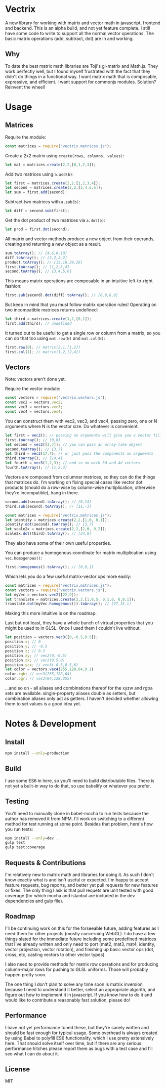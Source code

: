 Vectrix
=======
A new library for working with matrix and vector math in javascript, frontend and backend.
This is an alpha build, and not yet feature complete. I still have some code to write to
support all the normal vector operations. The basic matrix operations (add, subtract, dot) are in and working. 

Why
---
To date the best matrix math libraries are Toji's gl-matrix and Math.js. They work
perfectly well, but I found myself frustrated with the fact that they didn't do things 
in a functional way. I want matrix math that is composable, expressive, and efficient. I
want support for commonjs modules. Solution? Reinvent the wheel!

Usage
=====

Matrices
--------
Require the module:
```javascript
const matrices = require("vectrix.matrices.js");
```

Create a 2x2 matrix using `create(rows, columns, values)`:
```javascript
let mat = matrices.create(2,2,[0,1,2,3]);
```

Add two matrices using `a.add(b)`:
```javascript
let first = matrices.create(2,2,[1,2,3,4]);
let second = matrices.create(2,2,[3,4,5,6]);
let sum = first.add(second);
```

Subtract two matrices with `a.sub(b)`:
```javascript
let diff = second.sub(first);
```

Get the dot product of two matrices via `a.dot(b)`:
```javascript
let prod = first.dot(second);
```

All matrix and vector methods produce a new object from their operands, creating and
returning a new object as a result.
```javascript
sum.toArray(); // [4,6,8,10]
diff.toArray(); // [2,2,2,2]
product.toArray(); // [13,16,29,26]
first.toArray(); // [1,2,3,4]
second.toArray(); // [3,4,5,6]
```

This means matrix operations are composable in an intuitive left-to-right fashion:
```javascript
first.sub(second).dot(diff).toArray(); // [8,8,8,8]
```

But keep in mind that you must follow matrix operation rules! Operating on two
incompatible matrices returns undefined:
```javascript
let third = matrices.create(1,2,[0,1]);
first.add(third); // undefined
```

It turned out to be useful to get a single row or column from a matrix, so you can
do that too using `mat.row(N)` and `mat.col(N)`:
```javascript
first.row(0); // matrix(2,1,[1,2])
first.col(1); // matrix(1,2,[2,4])
```

Vectors
-------
Note: vectors aren't done yet.

Require the vector module:
```javascript
const vectors = require("vectrix.vectors.js");
const vec2 = vectors.vec2;
const vec3 = vectors.vec3;
const vec4 = vectors.vec4;
```
You can construct them with vec2, vec3, and vec4, passing zero, one or N arguments
where N is the vector size. Do whatever is convenient.
```javascript
let first = vec2(); // passing no arguments will give you a vector filled with zeroes
first.toArray(); // [0,0]
let second = vec2([3,7]); // you can pass an array-like object
second.toArray(); // [3,7] 
let third = vec2(17,4); // or just pass the components as arguments
third.toArray(); // [14,4] 
let fourth = vec3(1,2,3); // and so on with 3d and 4d vectors
fourth.toArray(); // [1,2,3]
```

Vectors are composed from columnar matrices, so they can do the things that matrices
do. I'm working on fixing special cases like vector dot products (should do a row-wise by
column-wise multiplication, otherwise they're incompatible), hang in there. 
```javascript
second.add(second).toArray(); // [6,14]
third.sub(second).toArray(); // [11,-3]

const matrices = require("vectrix.matrices.js");
let identity = matrices.create(2,2,[1,0, 0,1]);
identity.dot(second).toArray(); // [3,7]
let scale2x = matrixes.create(2,2,[2,0, 0,2]);
scale2x.dot(third).toArray(); // [34,8]
```

They also have some of their own useful properties.

You can produce a homogenous coordinate for matrix multiplication using `vec.homogenous()`:
```javascript
first.homogenous().toArray(); // [0,0,1]
```

Which lets you do a few useful matrix-vector ops more easily:
```javascript
const matrices = require("vectrix.matrices.js");
const vectors = require("vectrix.vectors.js");
let myVec = vectors.vec2([22,9]); 
let translate = matrices.create(3,3,[1,0,5, 0,1,6, 0,0,1]);
translate.dot(myVec.homogenous()).toArray(); // [27,15,1]
```
Making this more intuitive is on the roadmap.

Last but not least, they have a whole bunch of virtual properties that you might
be used to in GLSL. Once I used them I couldn't live without.
```javascript
let position = vectors.vec3([0,-0.5,0.5]);
position.x; // 0
position.y; // -0.5
position.z; // 0.5
position.xy; // vec2(0,-0.5)
position.zx; // vec2(0.5,0)
position.yzx; // vec3(-0.5,0.5,0)
let color = vectors.vec4(255,128,64,0.1)
color.rgb; // vec3(255,128,64)
color.bgr; // vec3(64,128,255)
```
...and so on - all aliases and combinations thereof for the xyzw and rgba sets
are available. single-property aliases double as setters, but combination aliases
only act as getters. I haven't decided whether allowing them to set values is
a good idea yet.

Notes & Development
===================

Install
-------
```bash
npm install --only=production
```

Build
-----
I use some ES6 in here, so you'll need to build distributable files. There is not yet a built-in way to do that, so use babelify or whatever you prefer.

Testing
-------
You'll need to manually clone in babel-mocha to run tests because the author has removed
it from NPM. I'll work on switching to a different method for test running at some point.
Besides that problem, here's how you run tests:
```bash
npm install --only=dev .
gulp test
gulp test:coverage
```

Requests & Contributions
------------------------
I'm relatively new to matrix math and libraries for doing it. As such I don't know
exactly what is and isn't useful or expected. I'm happy to accept feature requests,
bug reports, and better yet pull requests for new features or fixes. The only thing
I ask is that pull requets are unit tested with good coverage (for which mocha and
istanbul are included in the dev dependencies and gulp file).

Roadmap
-------
I'll be continuing work on this for the forseeable future, adding features as I need
them for other projects (mostly concerning WebGL). I do have a few things slated for
the immediate future including some predefined matrices that I've already written and
only need to port (mat2, mat3, mat4, identity, vector projection, vector rotation), and
finishing up basic vector ops (dot, cross, etc, casting vectors to other vector types).

I also need to provide methods for matrix row operations and for producing column-major
rows for pushing to GLSL uniforms. Those will probably happen pretty soon.

The one thing I don't plan to solve any time soon is matrix inversion, because I need
to understand it better, select an appropriate algorith, and figure out how to implement
it in javascript. If you know how to do it and would like to contribute a reasonably
fast solution, please do!

Performance
-----------
I have not yet performance tuned these, but they're sanely written and should be fast
enough for typical usage. Some overhead is always created by using Babel to polyfill
ES6 functionality, which I use pretty extensively here. That should solve itself over
time, but if there are any serious performance hitches please report them as bugs with
a test case and I'll see what I can do about it.

License
-------
MIT
